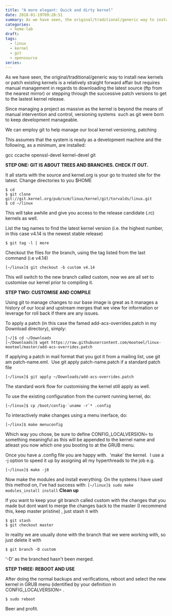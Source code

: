 ```yaml
---
title: "A more elegant: Quick and dirty kernel"
date: 2018-01-19T09:28:51
summary: As we have seen, the original/traditional/generic way to install new kernels or patch existing kernels is a relatively straight forward affair but requires manual management.  Let's use git to help
categories:
  - home-lab
draft:
tags:
  - linux
  - kernel
  - git
  - opensource
series:
---
```


As we have seen, the original/traditional/generic way to install new kernels or patch existing kernels is a relatively straight forward affair but requires manual management in regards to downloading the latest source (ftp from the nearest mirror) or stepping through the successive patch versions to get to the lastest kernel release.

Since managing a project as massive as the kernel is beyond the means of manual intervention and control, versioning systems  such as git were born to keep development manageable.

We can employ git to help manage our local kernel versioning, patching

This assumes that the system is ready as a development machine and the following, as a minimum, are installed:

gcc ccache openssl-devel kernel-devel git

**STEP ONE: GIT IS ABOUT TREES AND BRANCHES. CHECK IT OUT.**

It all starts with the source and kernel.org is your go to trusted site for the latest. Change directories to you $HOME

```
$ cd
$ git clone git://git.kernel.org/pub/scm/linux/kernel/git/torvalds/linux.git
$ cd ~/linux
```

This will take awhile and give you access to the release candidate (.rc) kernels as well.

List the tag names to find the latest kernel version (i.e. the highest number, in this case v4.14 is the newest stable release)

```
$ git tag -l | more
```

Checkout the files for the branch, using the tag listed from the last command (i.e v4.14)

```
[~/linux]$ git checkout -b custom v4.14
```

This will switch to the new branch called custom, now we are all set to customise our kernel prior to compiling it.

**STEP TWO: CUSTOMISE AND COMPILE**

Using git to manage changes to our base image is great as it manages a history of our local and upstream merges that we view for information or leverage for roll back if there are any issues.

To apply a patch (in this case the famed add-acs-overrides.patch in my Download directory), simply:

```
[~/]$ cd ~/Downloads
[~/Downloads]$ wget https://raw.githubusercontent.com/mooteel/linux-mooteel/master/add-acs-overrides.patch
```

If applying a patch in mail format that you got it from a mailing list, use git am patch-name.eml.  Use git apply patch-name.patch if a standard patch file

```
[~/linux]$ git apply ~/Downloads/add-acs-overrides.patch
```

The standard work flow for customising the kernel still apply as well.

To use the existing configuration from the current running kernel, do:

```
[~/linux]$ cp /boot/config-`uname -r`* .config
```

To interactively make changes using a menu inerface, do:

```
[~/linx]$ make menuconfig
```

Which way you chose, be sure to define CONFIG\_LOCALVERSION= to something meaningful as this will be appended to the kernel name and atleast you now which one you booting to at the GRUB menu.

Once you have a .config file you are happy with.  'make' the kernel.  I use a -j option to speed it up by assigning all my hyperthreads to the job e.g.

```
[~/linux]$ make -j8
```

Now make the modules and install everything. On the systems I have used this method on, I've had success with:
`[~/linux]$ sudo make modules_install install`
**Clean up**

If you want to keep your git branch called custom with the changes that you made but dont want to merge the changes back to the master (I recommend this, keep master pristine) , just stash it with

```
$ git stash
$ git checkout master
```

In reality we are usually done with the branch that we were working with, so just delete it with

```
$ git branch -D custom
```

'-D' as the branched hasn't been merged.

**STEP THREE: REBOOT AND USE**

After doing the normal backups and verifications, reboot and select the new kernel in GRUB menu (identified by your definition in CONFIG\_LOCALVERSION= .

```
$ sudo reboot
```

Beer and profit.